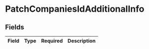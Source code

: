 # PatchCompaniesIdAdditionalInfo


## Fields

| Field       | Type        | Required    | Description |
| ----------- | ----------- | ----------- | ----------- |